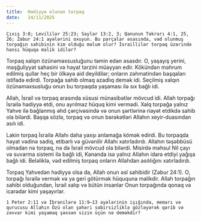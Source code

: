 ```yaml
---
title:  Hədiyyə olunan torpaq
date:   24/11/2025
---
```


`Çıxış 3:8; Levililər 25:23; Saylar 13:2, 3; Qanunun Təkrarı 4:1, 25, 26; Zəbur 24:1 ayələrini oxuyun. Bu parçalar əsasında, vəd olunmuş torpağın sahibinin kim olduğu məlum olur? İsraillilər torpaq üzərində hansı hüquqa malik idilər?`

Torpaq xalqın özünəməxsusluğunu təmin edən əsasdır. O, yaşayış yerini, məşğuliyyət sahəsini və həyat tərzini müəyyən edir. Kökündən məhrum edilmiş qullar heç bir ölkəyə aid deyildilər; onların zəhmətindən başqaları istifadə edirdi. Torpağa sahib olmaq azadlıq demək idi. Seçilmiş xalqın özünəməxsusluğu onun bu torpaqda yaşaması ilə sıx bağlı idi.

Allah, İsrail və torpaq arasında xüsusi münasibətlər mövcud idi. Allah torpağı İsrailə hədiyyə etdi, onu ayrılmaz hüquq kimi vermədi. Xalq torpağa yalnız Yahve ilə bağlanmış əhd çərçivəsində və onun şərtlərinə riayət etdikdə sahib ola bilərdi. Başqa sözlə, torpaq və onun bərəkətləri Allahın xeyir-duasından asılı idi.

Lakin torpaq İsrailə Allahı daha yaxşı anlamağa kömək edirdi. Bu torpaqda həyat vədinə sadiq, etibarlı və güvənilir Allahı xatırladırdı. Allahın təşəbbüsü olmadan nə torpaq, nə də İsrail mövcud ola bilərdi. Misirdə məhsul Nil çayı və suvarma sistemi ilə bağlı idi, Kənanda isə yalnız Allahın idarə etdiyi yağışa bağlı idi. Beləliklə, vəd edilmiş torpaq onların Allahdan asılılığını xatırladırdı.

Torpaq Yahvedən hədiyyə olsa da, Allah onun əsl sahibidir (Zəbur 24:1). O, torpağı İsrailə vermək və ya geri götürmək hüququna malikdir. Allah torpağın sahibi olduğundan, İsrail xalqı və bütün insanlar Onun torpağında qonaq və icarədar kimi yaşayırlar.

`1 Peter 2:11 və İbranilərə 11:9–13 ayələrinin işığında, memarı və qurucusu Allahın Özü olan şəhəri səbirsizliklə gözləyərək qərib və zəvvar kimi yaşamaq şəxsən sizin üçün nə deməkdir?`